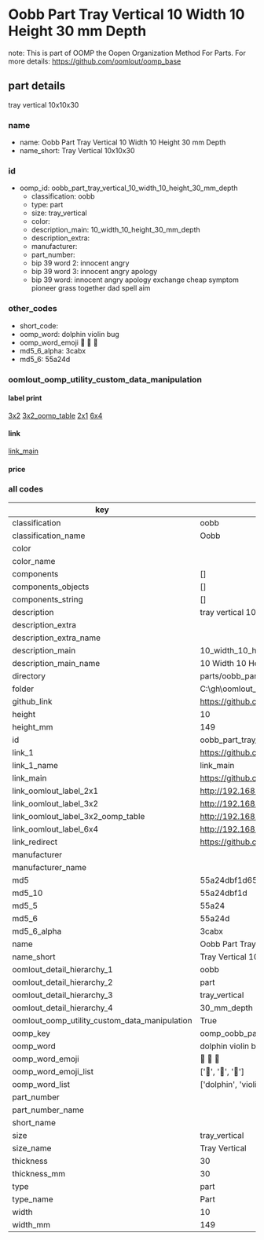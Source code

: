 # Oobb Part Tray Vertical 10 Width 10 Height 30 mm Depth  

note: This is part of OOMP the Oopen Organization Method For Parts. For more details: https://github.com/oomlout/oomp_base

##  part details
  



tray vertical 10x10x30



### name
* name: Oobb Part Tray Vertical 10 Width 10 Height 30 mm Depth
* name_short: Tray Vertical 10x10x30 
### id
* oomp_id: oobb_part_tray_vertical_10_width_10_height_30_mm_depth
  * classification: oobb
  * type: part
  * size: tray_vertical
  * color: 
  * description_main: 10_width_10_height_30_mm_depth
  * description_extra: 
  * manufacturer: 
  * part_number: 
  * bip 39 word 2: innocent angry
  * bip 39 word 3: innocent angry apology
  * bip 39 word: innocent angry apology exchange cheap symptom pioneer grass together dad spell aim

### other_codes
* short_code: 
* oomp_word: dolphin violin bug
* oomp_word_emoji :dolphin: :violin: :bug:
* md5_6_alpha: 3cabx
* md5_6: 55a24d






### oomlout_oomp_utility_custom_data_manipulation
#### label print
[3x2](http://192.168.1.245:1112/?label=oomp%203cabx)
[3x2_oomp_table](http://192.168.1.108:1112/?label=oomp%203cabx)
[2x1](http://192.168.1.242:1112/?label=oomp%203cabx)
[6x4](http://192.168.1.55:1112/?label=oomp%203cabx)    

#### link

[link_main](https://github.com/oomlout/oomlout_oobb_version_4_generated_parts/tree/main/navigation_oomp/oobb/part/tray_vertical/10_width_10_height_30_mm_depth/part)                              

#### price







### all codes 
| key | value |  
| --- | --- |  
| classification | oobb |  
| classification_name | Oobb |  
| color |  |  
| color_name |  |  
| components | [] |  
| components_objects | [] |  
| components_string | [] |  
| description | tray vertical 10x10x30 |  
| description_extra |  |  
| description_extra_name |  |  
| description_main | 10_width_10_height_30_mm_depth |  
| description_main_name | 10 Width 10 Height 30 mm Depth |  
| directory | parts/oobb_part_tray_vertical_10_width_10_height_30_mm_depth |  
| folder | C:\gh\oomlout_oobb_version_4_generated_parts\parts\oobb_part_tray_vertical_10_width_10_height_30_mm_depth |  
| github_link | https://github.com/oomlout/oomlout_oomp_part_src/tree/main/parts/oobb_part_tray_vertical_10_width_10_height_30_mm_depth |  
| height | 10 |  
| height_mm | 149 |  
| id | oobb_part_tray_vertical_10_width_10_height_30_mm_depth |  
| link_1 | https://github.com/oomlout/oomlout_oobb_version_4_generated_parts/tree/main/navigation_oomp/oobb/part/tray_vertical/10_width_10_height_30_mm_depth/part |  
| link_1_name | link_main |  
| link_main | https://github.com/oomlout/oomlout_oobb_version_4_generated_parts/tree/main/navigation_oomp/oobb/part/tray_vertical/10_width_10_height_30_mm_depth/part |  
| link_oomlout_label_2x1 | http://192.168.1.242:1112/?label=oomp%203cabx |  
| link_oomlout_label_3x2 | http://192.168.1.245:1112/?label=oomp%203cabx |  
| link_oomlout_label_3x2_oomp_table | http://192.168.1.108:1112/?label=oomp%203cabx |  
| link_oomlout_label_6x4 | http://192.168.1.55:1112/?label=oomp%203cabx |  
| link_redirect | https://github.com/oomlout/oomlout_oobb_version_4_generated_parts/tree/main/parts/oobb_tray_vertical_10_10_30 |  
| manufacturer |  |  
| manufacturer_name |  |  
| md5 | 55a24dbf1d65f4a7721374ea14c23ba4 |  
| md5_10 | 55a24dbf1d |  
| md5_5 | 55a24 |  
| md5_6 | 55a24d |  
| md5_6_alpha | 3cabx |  
| name | Oobb Part Tray Vertical 10 Width 10 Height 30 mm Depth |  
| name_short | Tray Vertical 10x10x30  |  
| oomlout_detail_hierarchy_1 | oobb |  
| oomlout_detail_hierarchy_2 | part |  
| oomlout_detail_hierarchy_3 | tray_vertical |  
| oomlout_detail_hierarchy_4 | 30_mm_depth |  
| oomlout_oomp_utility_custom_data_manipulation | True |  
| oomp_key | oomp_oobb_part_tray_vertical_10_width_10_height_30_mm_depth |  
| oomp_word | dolphin violin bug |  
| oomp_word_emoji | :dolphin: :violin: :bug: |  
| oomp_word_emoji_list | [':dolphin:', ':violin:', ':bug:'] |  
| oomp_word_list | ['dolphin', 'violin', 'bug'] |  
| part_number |  |  
| part_number_name |  |  
| short_name |  |  
| size | tray_vertical |  
| size_name | Tray Vertical |  
| thickness | 30 |  
| thickness_mm | 30 |  
| type | part |  
| type_name | Part |  
| width | 10 |  
| width_mm | 149 |  
